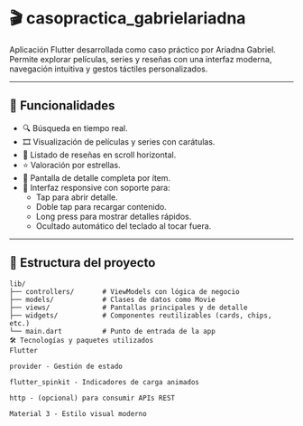 # 🎬 casopractica_gabrielariadna

Aplicación Flutter desarrollada como caso práctico por Ariadna Gabriel.  
Permite explorar películas, series y reseñas con una interfaz moderna, navegación intuitiva y gestos táctiles personalizados.

---

## 🚀 Funcionalidades

- 🔍 Búsqueda en tiempo real.
- 🎞️ Visualización de películas y series con carátulas.
- 📝 Listado de reseñas en scroll horizontal.
- ⭐ Valoración por estrellas.
- 📄 Pantalla de detalle completa por ítem.
- 📱 Interfaz responsive con soporte para:
  - Tap para abrir detalle.
  - Doble tap para recargar contenido.
  - Long press para mostrar detalles rápidos.
  - Ocultado automático del teclado al tocar fuera.

---

## 🧱 Estructura del proyecto

```plaintext
lib/
├── controllers/       # ViewModels con lógica de negocio
├── models/            # Clases de datos como Movie
├── views/             # Pantallas principales y de detalle
├── widgets/           # Componentes reutilizables (cards, chips, etc.)
└── main.dart          # Punto de entrada de la app
🛠️ Tecnologías y paquetes utilizados
Flutter

provider - Gestión de estado

flutter_spinkit - Indicadores de carga animados

http - (opcional) para consumir APIs REST

Material 3 - Estilo visual moderno
